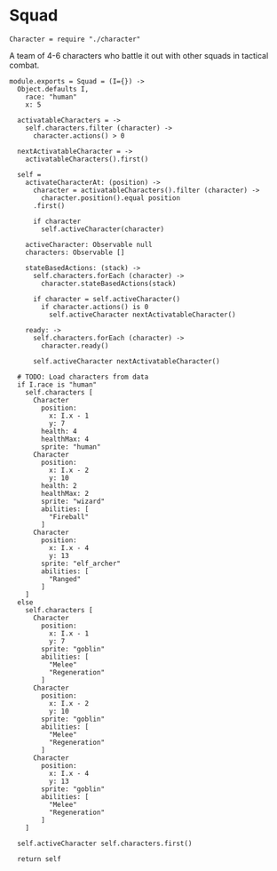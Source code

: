 Squad
=====

    Character = require "./character"

A team of 4-6 characters who battle it out with other squads in tactical combat.

    module.exports = Squad = (I={}) ->
      Object.defaults I,
        race: "human"
        x: 5

      activatableCharacters = ->
        self.characters.filter (character) ->
          character.actions() > 0

      nextActivatableCharacter = ->
        activatableCharacters().first()

      self =
        activateCharacterAt: (position) ->
          character = activatableCharacters().filter (character) ->
            character.position().equal position
          .first()

          if character
            self.activeCharacter(character)

        activeCharacter: Observable null
        characters: Observable []

        stateBasedActions: (stack) ->
          self.characters.forEach (character) ->
            character.stateBasedActions(stack)

          if character = self.activeCharacter()
            if character.actions() is 0
              self.activeCharacter nextActivatableCharacter()

        ready: ->
          self.characters.forEach (character) ->
            character.ready()

          self.activeCharacter nextActivatableCharacter()

      # TODO: Load characters from data
      if I.race is "human"
        self.characters [
          Character
            position:
              x: I.x - 1
              y: 7
            health: 4
            healthMax: 4
            sprite: "human"
          Character
            position:
              x: I.x - 2
              y: 10
            health: 2
            healthMax: 2
            sprite: "wizard"
            abilities: [
              "Fireball"
            ]
          Character
            position:
              x: I.x - 4
              y: 13
            sprite: "elf_archer"
            abilities: [
              "Ranged"
            ]
        ]
      else
        self.characters [
          Character
            position:
              x: I.x - 1
              y: 7
            sprite: "goblin"
            abilities: [
              "Melee"
              "Regeneration"
            ]
          Character
            position:
              x: I.x - 2
              y: 10
            sprite: "goblin"
            abilities: [
              "Melee"
              "Regeneration"
            ]
          Character
            position:
              x: I.x - 4
              y: 13
            sprite: "goblin"
            abilities: [
              "Melee"
              "Regeneration"
            ]
        ]

      self.activeCharacter self.characters.first()

      return self
